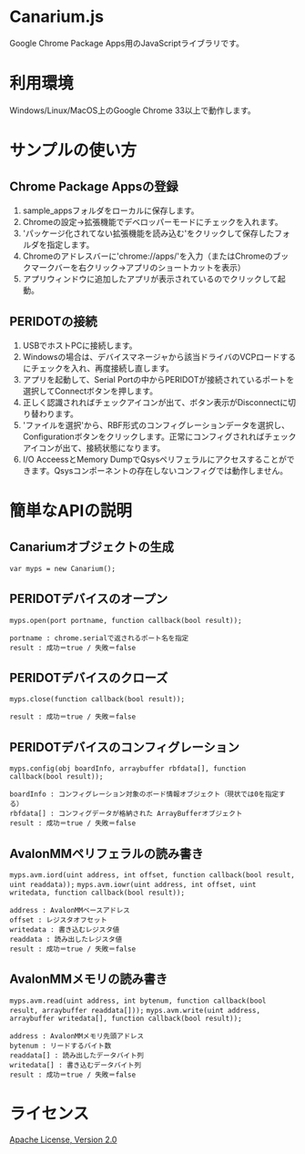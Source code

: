 ﻿Canarium.js
==============
Google Chrome Package Apps用のJavaScriptライブラリです。  


利用環境
========
Windows/Linux/MacOS上のGoogle Chrome 33以上で動作します。  


サンプルの使い方
================

Chrome Package Appsの登録
-------------------------
1. sample_appsフォルダをローカルに保存します。
2. Chromeの設定→拡張機能でデベロッパーモードにチェックを入れます。
3. 'パッケージ化されてない拡張機能を読み込む'をクリックして保存したフォルダを指定します。
4. Chromeのアドレスバーに'chrome://apps/'を入力（またはChromeのブックマークバーを右クリック→アプリのショートカットを表示）
5. アプリウィンドウに追加したアプリが表示されているのでクリックして起動。

PERIDOTの接続
-------------
1. USBでホストPCに接続します。
2. Windowsの場合は、デバイスマネージャから該当ドライバのVCPロードするにチェックを入れ、再度接続し直します。
3. アプリを起動して、Serial Portの中からPERIDOTが接続されているポートを選択してConnectボタンを押します。
4. 正しく認識されればチェックアイコンが出て、ボタン表示がDisconnectに切り替わります。
5. 'ファイルを選択'から、RBF形式のコンフィグレーションデータを選択し、Configurationボタンをクリックします。正常にコンフィグされればチェックアイコンが出て、接続状態になります。
6. I/O AcceessとMemory DumpでQsysペリフェラルにアクセスすることができます。Qsysコンポーネントの存在しないコンフィグでは動作しません。


簡単なAPIの説明
===============

Canariumオブジェクトの生成
-----------------------------
`var myps = new Canarium();`


PERIDOTデバイスのオープン
-----------------------------
`myps.open(port portname, function callback(bool result));`

    portname : chrome.serialで返されるポート名を指定
    result : 成功＝true / 失敗＝false


PERIDOTデバイスのクローズ
-----------------------------
`myps.close(function callback(bool result));`

    result : 成功＝true / 失敗＝false


PERIDOTデバイスのコンフィグレーション
-----------------------------------------
`myps.config(obj boardInfo, arraybuffer rbfdata[], function callback(bool result));`

    boardInfo : コンフィグレーション対象のボード情報オブジェクト（現状では0を指定する）
    rbfdata[] : コンフィグデータが格納された ArrayBufferオブジェクト
    result : 成功＝true / 失敗＝false


AvalonMMペリフェラルの読み書き
------------------------------
`myps.avm.iord(uint address, int offset, function callback(bool result, uint readdata));`
`myps.avm.iowr(uint address, int offset, uint writedata, function callback(bool result));`

    address : AvalonMMベースアドレス
    offset : レジスタオフセット
    writedata : 書き込むレジスタ値
    readdata : 読み出したレジスタ値
    result : 成功＝true / 失敗＝false


AvalonMMメモリの読み書き
------------------------
`myps.avm.read(uint address, int bytenum, function callback(bool result, arraybuffer readdata[]));`
`myps.avm.write(uint address, arraybuffer writedata[], function callback(bool result));`

    address : AvalonMMメモリ先頭アドレス
    bytenum : リードするバイト数
    readdata[] : 読み出したデータバイト列
    writedata[] : 書き込むデータバイト列
    result : 成功＝true / 失敗＝false


ライセンス
=========

[Apache License, Version 2.0](http://www.apache.org/licenses/LICENSE-2.0)
